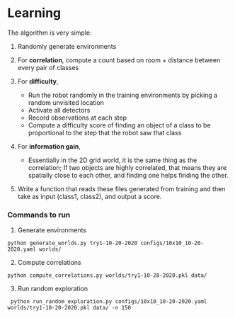# Learning


The algorithm is very simple:

1. Randomly generate environments

2. For **correlation**, compute a count based on room + distance between every pair of classes

3. For **difficulty**,

   - Run the robot randomly in the training environments by picking a random unvisited location
   - Activate all detectors
   - Record observations at each step
   - Compute a difficulty score of finding an object of a class to be proportional to the step that the robot saw that class

4. For **information gain**,

    - Essentially in the 2D grid world, it is the same thing as the correlation; If two objects are highly correlated,
      that means they are spatially close to each other, and finding one helps finding the other.

5. Write a function that reads these files generated from training and then take as input (class1, class2), and output
   a score.


### Commands to run


1. Generate environments
```
python generate_worlds.py try1-10-20-2020 configs/10x10_10-20-2020.yaml worlds/
```

2. Compute correlations
```
python compute_correlations.py worlds/try1-10-20-2020.pkl data/
```

3. Run random exploration
```
 python run_random_exploration.py configs/10x10_10-20-2020.yaml worlds/try1-10-20-2020.pkl data/ -n 150
```
